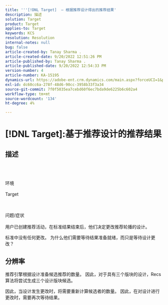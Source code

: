 ```yaml
---
title: '''[!DNL Target]  — 根据推荐设计得出的推荐结果'
description: 描述
solution: Target
product: Target
applies-to: Target
keywords: KCS
resolution: Resolution
internal-notes: null
bug: false
article-created-by: Tanay Sharma .
article-created-date: 9/20/2022 12:51:26 PM
article-published-by: Tanay Sharma .
article-published-date: 9/20/2022 12:54:33 PM
version-number: 4
article-number: KA-15195
dynamics-url: https://adobe-ent.crm.dynamics.com/main.aspx?forceUCI=1&pagetype=entityrecord&etn=knowledgearticle&id=34eb26ea-e238-ed11-9db1-002248086735
exl-id: dc60cc6a-278f-48d6-90cc-3958b33f3a34
source-git-commit: 7f0f5035ea7cebd60f6ec7bda9de6225b6c602a4
workflow-type: tm+mt
source-wordcount: '134'
ht-degree: 4%

---
```


# [!DNL Target]:基于推荐设计的推荐结果

## 描述

<br><br><br>环境<br><br>
Target


<br><br>问题/症状<br><br>
用户已创建推荐活动，在标准结果结束后，他们决定更改推荐轮播的设计。



标准中没有任何更改。 为什么他们需要等待结果准备就绪，而只是等待设计更改？


## 分辨率


推荐引擎根据设计准备候选推荐的数量。 因此，对于具有三个版块的设计，Recs算法将尝试生成三个设计版块候选。

因此，当设计发生更改时，将需要重新计算候选者的数量。 因此，在对设计进行更改时，需要再次等待结果。
